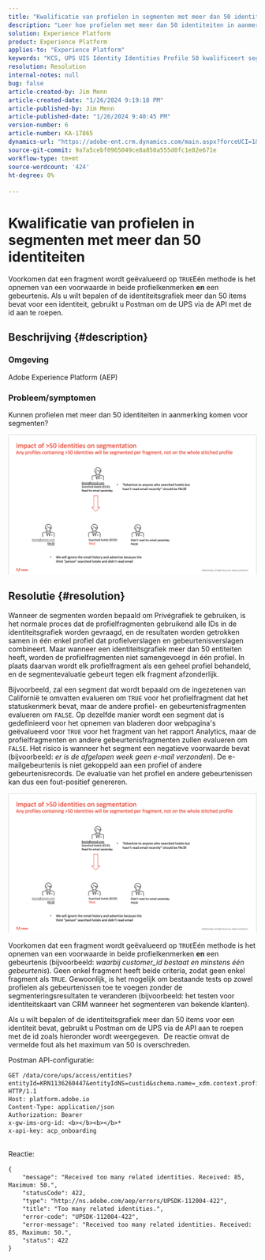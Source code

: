 ```yaml
---
title: "Kwalificatie van profielen in segmenten met meer dan 50 identiteiten"
description: "Leer hoe profielen met meer dan 50 identiteiten in aanmerking komen voor segmenten Adobe Experience Platform."
solution: Experience Platform
product: Experience Platform
applies-to: "Experience Platform"
keywords: "KCS, UPS UIS Identity Identities Profile 50 kwalificeert segment, kwalificatie, Adobe Experience Platform, AEP, How To"
resolution: Resolution
internal-notes: null
bug: false
article-created-by: Jim Menn
article-created-date: "1/26/2024 9:19:18 PM"
article-published-by: Jim Menn
article-published-date: "1/26/2024 9:40:45 PM"
version-number: 6
article-number: KA-17865
dynamics-url: "https://adobe-ent.crm.dynamics.com/main.aspx?forceUCI=1&pagetype=entityrecord&etn=knowledgearticle&id=697b5c8d-90bc-ee11-a569-6045bd006268"
source-git-commit: 9a7a5cebf0965049ce8a850a555d0fc1e02e671e
workflow-type: tm+mt
source-wordcount: '424'
ht-degree: 0%

---
```


# Kwalificatie van profielen in segmenten met meer dan 50 identiteiten


Voorkomen dat een fragment wordt geëvalueerd op `TRUE`Eén methode is het opnemen van een voorwaarde in beide profielkenmerken <b>en</b> een gebeurtenis. Als u wilt bepalen of de identiteitsgrafiek meer dan 50 items bevat voor een identiteit, gebruikt u Postman om de UPS via de API met de id aan te roepen.

## Beschrijving {#description}


### <b>Omgeving</b>

Adobe Experience Platform (AEP)



### <b>Probleem/symptomen</b>

Kunnen profielen met meer dan 50 identiteiten in aanmerking komen voor segmenten?



![](assets/___6a7b5c8d-90bc-ee11-a569-6045bd006268___.png)






## Resolutie {#resolution}


Wanneer de segmenten worden bepaald om Privégrafiek te gebruiken, is het normale proces dat de profielfragmenten gebruikend alle IDs in de identiteitsgrafiek worden gevraagd, en de resultaten worden getrokken samen in één enkel profiel dat profielverslagen en gebeurtenisverslagen combineert. Maar wanneer een identiteitsgrafiek meer dan 50 entiteiten heeft, worden de profielfragmenten niet samengevoegd in één profiel. In plaats daarvan wordt elk profielfragment als een geheel profiel behandeld, en de segmentevaluatie gebeurt tegen elk fragment afzonderlijk.

Bijvoorbeeld, zal een segment dat wordt bepaald om de ingezetenen van Californië te omvatten evalueren om `TRUE` voor het profielfragment dat het statuskenmerk bevat, maar de andere profiel- en gebeurtenisfragmenten evalueren om `FALSE`. Op dezelfde manier wordt een segment dat is gedefinieerd voor het opnemen van bladeren door webpagina&#39;s geëvalueerd voor `TRUE` voor het fragment van het rapport Analytics, maar de profielfragmenten en andere gebeurtenisfragmenten zullen evalueren om `FALSE`. Het risico is wanneer het segment een negatieve voorwaarde bevat (bijvoorbeeld: *er is de afgelopen week geen e-mail verzonden*). De e-mailgebeurtenis is niet gekoppeld aan een profiel of andere gebeurtenisrecords. De evaluatie van het profiel en andere gebeurtenissen kan dus een fout-positief genereren.

![](assets/6d02b7b2-cf7f-ec11-8d21-0022480aa950.png)

Voorkomen dat een fragment wordt geëvalueerd op `TRUE`Eén methode is het opnemen van een voorwaarde in beide profielkenmerken <b>en</b> een gebeurtenis (bijvoorbeeld: *waarbij customer_id bestaat en minstens één gebeurtenis*)*.* Geen enkel fragment heeft beide criteria, zodat geen enkel fragment als `TRUE`. Gewoonlijk, is het mogelijk om bestaande tests op zowel profielen als gebeurtenissen toe te voegen zonder de segmenteringsresultaten te veranderen (bijvoorbeeld: het testen voor identiteitskaart van CRM wanneer het segmenteren van bekende klanten).

Als u wilt bepalen of de identiteitsgrafiek meer dan 50 items voor een identiteit bevat, gebruikt u Postman om de UPS via de API aan te roepen met de id zoals hieronder wordt weergegeven.  De reactie omvat de vermelde fout als het maximum van 50 is overschreden.

Postman API-configuratie:


```
GET /data/core/ups/access/entities?entityId=KRN1136260447&entityIdNS=custid&schema.name=_xdm.context.profile HTTP/1.1
Host: platform.adobe.io
Content-Type: application/json
Authorization: Bearer 
x-gw-ims-org-id: <b></b><b></b>*
x-api-key: acp_onboarding
```

<br>Reactie:<br>

```
{
    "message": "Received too many related identities. Received: 85, Maximum: 50.",
    "statusCode": 422,
    "type": "http://ns.adobe.com/aep/errors/UPSDK-112004-422",
    "title": "Too many related identities.",
    "error-code": "UPSDK-112004-422",
    "error-message": "Received too many related identities. Received: 85, Maximum: 50.",
    "status": 422
}
```

